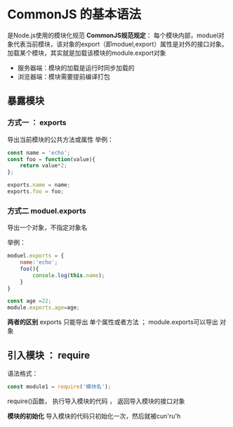 # CommonJS 的基本语法
是Node.js使用的模块化规范
**CommonJS规范规定**： 每个模块内部，moduel对象代表当前模块，该对象的export（即moduel,export）属性是对外的接口对象。加载某个模块，其实就是加载该模块的module.export对象

- 服务器端：模块的加载是运行时同步加载的
- 浏览器端：模块需要提前编译打包

## 暴露模块

### 方式一 ： exports
导出当前模块的公共方法或属性
举例：

```javascript
const name = 'echo';
const foo = function(value){
    return value*2;
};

exports.name = name;
exports.foo = foo;
```
### 方式二  moduel.exports
导出一个对象，不指定对象名

举例：
```javascript
moduel.exports = {
    name:'echo';
    foo(){
        console.log(this.name);
    }
}

const age =22;
module.exports.age=age;
```

**两者的区别**
exports 只能导出 单个属性或者方法  ； module.exports可以导出 对象

## 引入模块 ： require
语法格式： 
```javascript
const module1 = require('模块名');
```
require()函数， 执行导入模块的代码    ， 返回导入模块的接口对象


**模块的初始化**
导入模块的代码只初始化一次，然后就被cun'ru'h